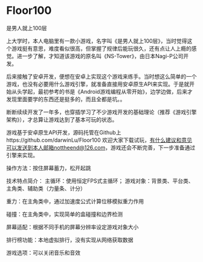 # Floor100
是男人就上100层

上大学时，本人电脑里有一款小游戏，名字叫《是男人就上100层》，当时觉得这个游戏挺有意思，难度看似很高，但掌握了规律后能玩很久，还有点让人上瘾的感觉。进一步了解，才知道该游戏的原名叫《NS-Tower》，由日本Nagi-P公司开发。

后来接触了安卓开发，便想在安卓上实现这个游戏来练手。当时想这么简单的一个游戏，也没有必要用什么游戏引擎，就准备直接用安卓原生API来实现。于是就开始从头学起，最初参考的书是《Android游戏编程从零开始》，边学边做，后来才发现里面要学的东西还是挺多的，而且全都是坑。。

断断续续开发了一年多，也穿插学习了不少游戏开发的基础理论（推荐《游戏引擎架构》），才总算让游戏达到了基本可玩的状态。

游戏基于安卓原生API开发，源码托管在Github上https://github.com/darwinLu/Floor100 欢迎大家下载试玩，有什么建议和意见可以发送到本人邮箱nottheend@126.com，游戏还会不断完善，下一步准备通过引擎来实现。

操作方法：按住屏幕蓄力，松开起跳

技术特点简介：
主循环：使用恒定FPS式主循环；
游戏对象：背景类、平台类、主角类、辅助类（力量条、计分）

重力：在主角类中，通过加速度公式计算位移模拟重力作用

碰撞：在主角类中，实现简单的盒碰撞和边界检测

屏幕适配：根据不同手机的屏幕分辨率设定游戏对象大小

排行榜功能：本地虚拟排行，没有实现从网络获取数据

游戏选项：可以关闭音乐和音效


